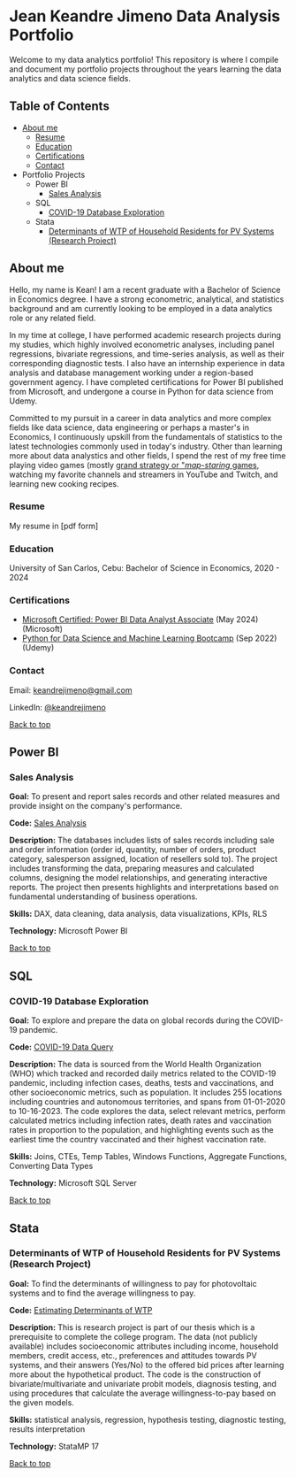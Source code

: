 # Jean Keandre Jimeno Data Analysis Portfolio
Welcome to my data analytics portfolio! This repository is where I compile and document my portfolio projects throughout the years learning the data analytics and data science fields. 

## Table of Contents
- [About me](https://github.com/keandrejimeno/PortfolioProjects/blob/main/README.md#about-me)
  - [Resume](https://github.com/keandrejimeno/PortfolioProjects/blob/main/README.md#resume)
  - [Education](https://github.com/keandrejimeno/PortfolioProjects/blob/main/README.md#education)
  - [Certifications](https://github.com/keandrejimeno/PortfolioProjects/blob/main/README.md#certifications)
  - [Contact](https://github.com/keandrejimeno/PortfolioProjects/blob/main/README.md#contact)
- Portfolio Projects
  - Power BI
    - [Sales Analysis](https://github.com/keandrejimeno/PortfolioProjects/blob/main/README.md#sales-analysis)
  - SQL
    - [COVID-19 Database Exploration](https://github.com/keandrejimeno/PortfolioProjects/blob/main/README.md#covid-19-database-exploration)
  - Stata
    - [Determinants of WTP of Household Residents for PV Systems (Research Project)](#determinants-of-wtp-of-household-residents-for-pv-systems-research-project)

## About me

Hello, my name is Kean! I am a recent graduate with a Bachelor of Science in Economics degree. I have a strong econometric, analytical, and statistics background and am currently looking to be employed in a data analytics role or any related field. 

In my time at college, I have performed academic research projects during my studies, which highly involved econometric analyses, including panel regressions, bivariate regressions, and time-series analysis, as well as their corresponding diagnostic tests. I also have an internship experience in data analysis and database management working under a region-based government agency. I have completed certifications for Power BI published from Microsoft, and undergone a course in Python for data science from Udemy.

Committed to my pursuit in a career in data analytics and more complex fields like data science, data engineering or perhaps a master's in Economics, I continuously upskill from the fundamentals of statistics to the latest technologies commonly used in today's industry. Other than learning more about data analystics and other fields, I spend the rest of my free time playing video games (mostly [grand strategy or "*map-staring* games](https://www.google.com/search?q=grand+strategy+games), watching my favorite channels and streamers in YouTube and Twitch, and learning new cooking recipes.

### Resume

My resume in [pdf form] 

### Education

University of San Carlos, Cebu: Bachelor of Science in Economics, 2020 - 2024

### Certifications

- [Microsoft Certified: Power BI Data Analyst Associate](https://github.com/keandrejimeno/SalesAnalysis) (May 2024) (Microsoft)
- [Python for Data Science and Machine Learning Bootcamp](https://www.udemy.com/certificate/UC-36b2304a-7689-43fe-bd07-fd63a9c15613/) (Sep 2022) (Udemy)

### Contact

Email: [keandrejimeno@gmail.com](keandrejimeno@gmail.com)

LinkedIn: [@keandrejimeno](https://www.linkedin.com/in/keandrejimeno/)


[Back to top](#top)

## Power BI
### Sales Analysis

**Goal:** To present and report sales records and other related measures and provide insight on the company's performance.

**Code:** [Sales Analysis](https://github.com/keandrejimeno/SalesAnalysis)

**Description:** The databases includes lists of sales records including sale and order information (order id, quantity, number of orders, product category, salesperson assigned, location of resellers sold to). The project includes transforming the data, preparing measures and calculated columns, designing the model relationships, and generating interactive reports. The project then presents highlights and interpretations based on fundamental understanding of business operations.

**Skills:** DAX, data cleaning, data analysis, data visualizations, KPIs, RLS

**Technology:** Microsoft Power BI


[Back to top](#top)

## SQL
### COVID-19 Database Exploration

**Goal:** To explore and prepare the data on global records during the COVID-19 pandemic.

**Code:** [COVID-19 Data Query](https://github.com/keandrejimeno/PortfolioProjects/blob/main/COVID19%20Data%20Query.sql)

**Description:** The data is sourced from the World Health Organization (WHO) which tracked and recorded daily metrics related to the COVID-19 pandemic, including infection cases, deaths, tests and vaccinations, and other socioeconomic metrics, such as population. It includes 255 locations including countries and autonomous territories, and spans from 01-01-2020 to 10-16-2023. The code explores the data, select relevant metrics, perform calculated metrics including infection rates, death rates and vaccination rates in proportion to the population, and highlighting events such as the earliest time the country vaccinated and their highest vaccination rate.

**Skills:** Joins, CTEs, Temp Tables, Windows Functions, Aggregate Functions, Converting Data Types

**Technology:** Microsoft SQL Server


[Back to top](#top)

## Stata
### Determinants of WTP of Household Residents for PV Systems (Research Project)

**Goal:** To find the determinants of willingness to pay for photovoltaic systems and to find the average willingness to pay.

**Code:** [Estimating Determinants of WTP](https://github.com/keandrejimeno/PortfolioProjects/blob/main/Estimating%20Determinants%20of%20WTP.do)

**Description:** This is research project is part of our thesis which is a prerequisite to complete the college program. The data (not publicly available) includes socioeconomic attributes including income, household members, credit access, etc., preferences and attitudes towards PV systems, and their answers (Yes/No) to the offered bid prices after learning more about the hypothetical product. The code is the construction of bivariate/multivariate and univariate probit models, diagnosis testing, and using procedures that calculate the average willingness-to-pay based on the given models.

**Skills:** statistical analysis, regression, hypothesis testing, diagnostic testing, results interpretation

**Technology:** StataMP 17

[Back to top](#top)
